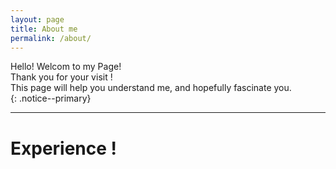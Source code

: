 ```yaml
---
layout: page
title: About me
permalink: /about/
---
```


Hello! Welcom to my Page!   
Thank you for your visit !    
This page will help you understand me, and hopefully fascinate you.    
{: .notice--primary} 

---- 

# Experience ! 
